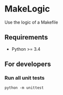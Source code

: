 # MakeLogic

Use the logic of a Makefile

## Requirements
* Python >= 3.4

## For developers

### Run all unit tests
```
python -m unittest
```
